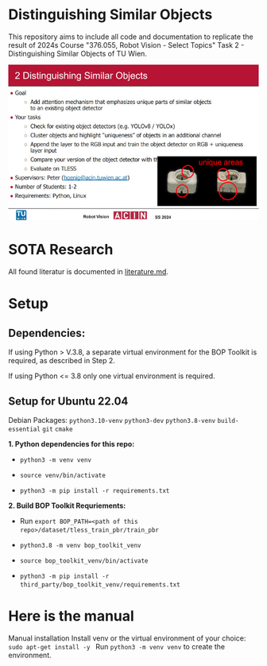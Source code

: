 # Distinguishing Similar Objects

This repository aims to include all code and documentation to replicate the result of 2024s Course "376.055, Robot Vision - Select Topics" Task 2 - Distinguishing Similar Objects of TU Wien. 


![Distinguishing Similar Objects](./images/Task2.jpg)

# SOTA Research

All found literatur is documented in [literature.md](./documentation/literature.md).

# Setup

## Dependencies:
If using Python > V.3.8, a separate virtual environment for the BOP Toolkit is required, as described in Step 2.

If using Python <= 3.8 only one virtual environment is required.

## Setup for Ubuntu 22.04

Debian Packages: `python3.10-venv` `python3-dev` `python3.8-venv` `build-essential` `git` `cmake`


**1. Python dependencies for this repo:**

- `python3 -m venv venv`

- `source venv/bin/activate`

- `python3 -m pip install -r requirements.txt`

**2. Build BOP Toolkit Requriements:**

- Run `export BOP_PATH=<path of this repo>/dataset/tless_train_pbr/train_pbr`

- `python3.8 -m venv bop_toolkit_venv`

- `source bop_toolkit_venv/bin/activate`

- `python3 -m pip install -r third_party/bop_toolkit_venv/requirements.txt`


# Here is the manual 
Manual installation
Install venv or the virtual environment of your choice: `sudo apt-get install -y `
Run `python3 -m venv venv` to create the environment.
